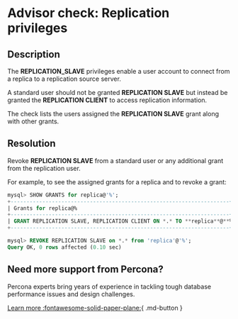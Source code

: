 # Advisor check: Replication privileges

## Description

The **REPLICATION_SLAVE** privileges enable a user account to connect from a replica to a replication source server.

A standard user should not be granted **REPLICATION SLAVE** but instead be granted the **REPLICATION CLIENT** to access replication information.

The check lists the users assigned the **REPLICATION SLAVE** grant along with other grants.

## Resolution

Revoke **REPLICATION SLAVE** from a standard user or any additional grant from the replication user.

For example, to see the assigned grants for a replica and to revoke a grant:

```sql
mysql> SHOW GRANTS for replica@'%';
+---------------------------------------------------------------------+
| Grants for replica@%                                                |
+---------------------------------------------------------------------+
| GRANT REPLICATION SLAVE, REPLICATION CLIENT ON *.* TO **replica**@**%** |
+---------------------------------------------------------------------+

mysql> REVOKE REPLICATION SLAVE on *.* from 'replica'@'%';
Query OK, 0 rows affected (0.10 sec)
```

## Need more support from Percona?

Percona experts bring years of experience in tackling tough database performance issues and design challenges.

[Learn more :fontawesome-solid-paper-plane:](https://per.co.na/subscribe){ .md-button }
